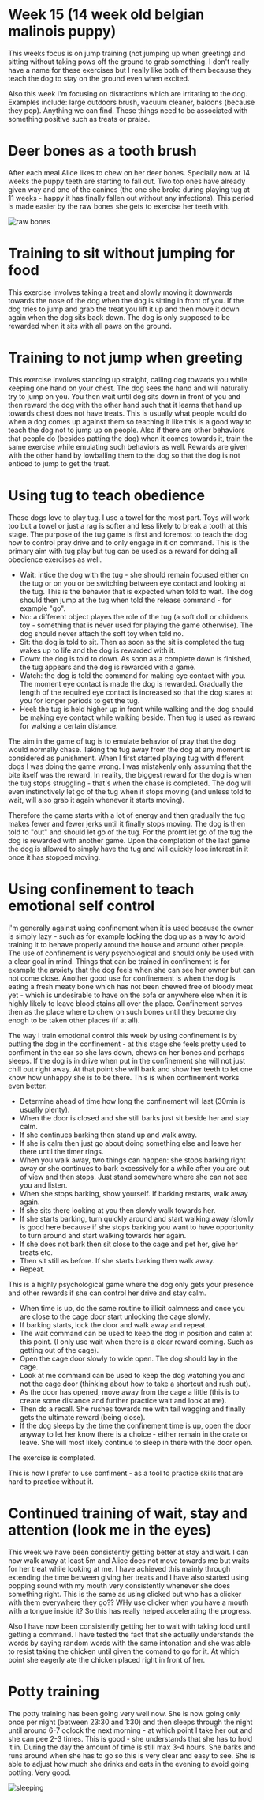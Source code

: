 # Week 15 (14 week old belgian malinois puppy)

This weeks focus is on jump training (not jumping up when greeting) and sitting without taking pows off the ground to grab something. I don't really have a name for these exercises but I really like both of them because they teach the dog to stay on the ground even when excited. 

Also this week I'm focusing on distractions which are irritating to the dog. Examples include: large outdoors brush, vacuum cleaner, baloons (because they pop). Anything we can find. These things need to be associated with something positive such as treats or praise. 

# Deer bones as a tooth brush
After each meal Alice likes to chew on her deer bones. Specially now at 14 weeks the puppy teeth are starting to fall out. Two top ones have already given way and one of the canines (the one she broke during playing tug at 11 weeks - happy it has finally fallen out without any infections). This period is made easier by the raw bones she gets to exercise her teeth with. 

![raw bones](images/Screenshot_2018-10-27-10-51-34.jpg "Raw deer bones")

# Training to sit without jumping for food
This exercise involves taking a treat and slowly moving it downwards towards the nose of the dog when the dog is sitting in front of you. If the dog tries to jump and grab the treat you lift it up and then move it down again when the dog sits back down. The dog is only supposed to be rewarded when it sits with all paws on the ground. 

# Training to not jump when greeting
This exercise involves standing up straight, calling dog towards you while keeping one hand on your chest. The dog sees the hand and will naturally try to jump on you. You then wait until dog sits down in front of you and then reward the dog with the other hand such that it learns that hand up towards chest does not have treats. This is usually what people would do when a dog comes up against them so teaching it like this is a good way to teach the dog not to jump up on people. Also if there are other behaviors that people do (besides patting the dog) when it comes towards it, train the same exercise while emulating such behaviors as well. Rewards are given with the other hand by lowballing them to the dog so that the dog is not enticed to jump to get the treat. 

# Using tug to teach obedience
These dogs love to play tug. I use a towel for the most part. Toys will work too but a towel or just a rag is softer and less likely to break a tooth at this stage. The purpose of the tug game is first and foremost to teach the dog how to control pray drive and to only engage in it on command. This is the primary aim with tug play but tug can be used as a reward for doing all obedience exercises as well. 

* Wait: intice the dog with the tug - she should remain focused either on the tug or on you or be switching between eye contact and looking at the tug. This is the behavior that is expected when told to wait. The dog should then jump at the tug when told the release command - for example "go". 
* No: a different object playes the role of the tug (a soft doll or childrens toy - something that is never used for playing the game otherwise). The dog should never attach the soft toy when told no.
* Sit: the dog is told to sit. Then as soon as the sit is completed the tug wakes up to life and the dog is rewarded with it. 
* Down: the dog is told to down. As soon as a complete down is finished, the tug appears and the dog is rewarded with a game. 
* Watch: the dog is told the command for making eye contact with you. The moment eye contact is made the dog is rewarded. Gradually the length of the required eye contact is increased so that the dog stares at you for longer periods to get the tug. 
* Heel: the tug is held higher up in front while walking and the dog should be making eye contact while walking beside. Then tug is used as reward for walking a certain distance. 

The aim in the game of tug is to emulate behavior of pray that the dog would normally chase. Taking the tug away from the dog at any moment is considered as punishment. When I first started playing tug with different dogs I was doing the game wrong. I was mistakenly only assuming that the bite itself was the reward. In reality, the biggest reward for the dog is when the tug stops struggling - that's when the chase is completed. The dog will even instinctively let go of the tug when it stops moving (and unless told to wait, will also grab it again whenever it starts moving). 

Therefore the game starts with a lot of energy and then gradually the tug makes fewer and fewer jerks until it finally stops moving. The dog is then told to "out" and should let go of the tug. For the promt let go of the tug the dog is rewarded with another game. Upon the completion of the last game the dog is allowed to simply have the tug and will quickly lose interest in it once it has stopped moving.

# Using confinement to teach emotional self control
I'm generally against using confinement when it is used because the owner is simply lazy - such as for example locking the dog up as a way to avoid training it to behave properly around the house and around other people. The use of confinement is very psychological and should only be used with a clear goal in mind. Things that can be trained in confinement is for example the anxiety that the dog feels when she can see her owner but can not come close. Another good use for confinement is when the dog is eating a fresh meaty bone which has not been chewed free of bloody meat yet - which is undesirable to have on the sofa or anywhere else when it is highly likely to leave blood stains all over the place. Confinement serves then as the place where to chew on such bones until they become dry enogh to be taken other places (if at all). 

The way I train emotional control this week by using confinement is by putting the dog in the confinement - at this stage she feels pretty used to confiment in the car so she lays down, chews on her bones and perhaps sleeps. If the dog is in drive when put in the confinement she will not just chill out right away. At that point she will bark and show her teeth to let one know how unhappy she is to be there. This is when confinement works even better.

* Determine ahead of time how long the confinement will last (30min is usually plenty). 
* When the door is closed and she still barks just sit beside her and stay calm.
* If she continues barking then stand up and walk away. 
* If she is calm then just go about doing something else and leave her there until the timer rings. 
* When you walk away, two things can happen: she stops barking right away or she continues to bark excessively for a while after you are out of view and then stops. Just stand somewhere where she can not see you and listen. 
* When she stops barking, show yourself. If barking restarts, walk away again. 
* If she sits there looking at you then slowly walk towards her. 
* If she starts barking, turn quickly around and start walking away (slowly is good here because if she stops barking you want to have opportunity to turn around and start walking towards her again. 
* If she does not bark then sit close to the cage and pet her, give her treats etc. 
* Then sit still as before. If she starts barking then walk away. 
* Repeat. 

This is a highly psychological game where the dog only gets your presence and other rewards if she can control her drive and stay calm.

* When time is up, do the same routine to illicit calmness and once you are close to the cage door start unlocking the cage slowly.
* If barking starts, lock the door and walk away and repeat. 
* The wait command can be used to keep the dog in position and calm at this point. (I only use wait when there is a clear reward coming. Such as getting out of the cage). 
* Open the cage door slowly to wide open. The dog should lay in the cage. 
* Look at me command can be used to keep the dog watching you and not the cage door (thinking about how to take a shortcut and rush out). 
* As the door has opened, move away from the cage a little (this is to create some distance and further practice wait and look at me). 
* Then do a recall. She rushes towards me with tail wagging and finally gets the ultimate reward (being close). 
* If the dog sleeps by the time the confinement time is up, open the door anyway to let her know there is a choice - either remain in the crate or leave. She will most likely continue to sleep in there with the door open. 

The exercise is completed. 

This is how I prefer to use confiment - as a tool to practice skills that are hard to practice without it.

# Continued training of wait, stay and attention (look me in the eyes)
This week we have been consistently getting better at stay and wait. I can now walk away at least 5m and Alice does not move towards me but waits for her treat while looking at me. I have achieved this mainly through extending the time between giving her treats and I have also started using popping sound with my mouth very consistently whenever she does something right. This is the same as using clicked but who has a clicker with them everywhere they go?? WHy use clicker when you have a mouth with a tongue inside it? So this has really helped accelerating the progress. 

Also I have now been consistently getting her to wait with taking food until getting a command. I have tested the fact that she actually understands the words by saying random words with the same intonation and she was able to resist taking the chicken until given the comand to go for it. At which point she eagerly ate the chicken placed right in front of her. 

# Potty training
The potty training has been going very well now. She is now going only once per night (between 23:30 and 1:30) and then sleeps through the night until around 6-7 oclock the next morning - at which point I take her out and she can pee 2-3 times. This is good - she understands that she has to hold it in. During the day the amount of time is still max 3-4 hours. She barks and runs around when she has to go so this is very clear and easy to see. She is able to adjust how much she drinks and eats in the evening to avoid going potting. Very good.

![sleeping](images/20181025_214620.jpg "Sleeping")

